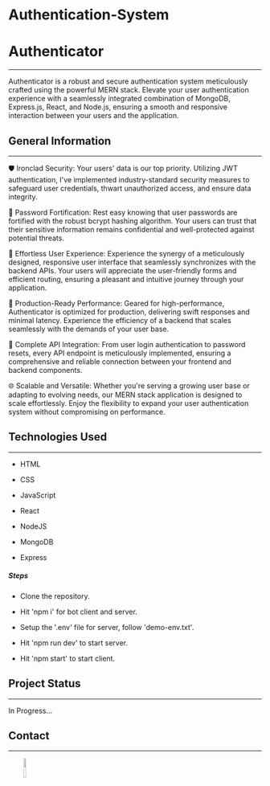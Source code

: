 # Authentication-System
<h1>Authenticator</h1>
<hr><p>Authenticator is a robust and secure authentication system meticulously crafted using the powerful MERN stack. Elevate your user authentication experience with a seamlessly integrated combination of MongoDB, Express.js, React, and Node.js, ensuring a smooth and responsive interaction between your users and the application.</p><h2>General Information</h2>
<hr>
<p>🛡️ Ironclad Security: Your users' data is our top priority. Utilizing JWT authentication, I've implemented industry-standard security measures to safeguard user credentials, thwart unauthorized access, and ensure data integrity.</p>
<p>🔐 Password Fortification: Rest easy knowing that user passwords are fortified with the robust bcrypt hashing algorithm. Your users can trust that their sensitive information remains confidential and well-protected against potential threats.</p>
<p>🔄 Effortless User Experience: Experience the synergy of a meticulously designed, responsive user interface that seamlessly synchronizes with the backend APIs. Your users will appreciate the user-friendly forms and efficient routing, ensuring a pleasant and intuitive journey through your application.</p>
<p>🚀 Production-Ready Performance: Geared for high-performance, Authenticator is optimized for production, delivering swift responses and minimal latency. Experience the efficiency of a backend that scales seamlessly with the demands of your user base.</p>
<p>🔗 Complete API Integration: From user login authentication to password resets, every API endpoint is meticulously implemented, ensuring a comprehensive and reliable connection between your frontend and backend components.</p>
<p>🌐 Scalable and Versatile: Whether you're serving a growing user base or adapting to evolving needs, our MERN stack application is designed to scale effortlessly. Enjoy the flexibility to expand your user authentication system without compromising on performance.</p><h2>Technologies Used</h2>
<hr><ul>
<li>HTML</li>
</ul><ul>
<li>CSS</li>
</ul><ul>
<li>JavaScript</li>
</ul><ul>
<li>React</li>
</ul><ul>
<li>NodeJS</li>
</ul><ul>
<li>MongoDB</li>
</ul><ul>
<li>Express</li>
</ul><h5>Steps</h5><ul>
<li>Clone the repository.</li>
</ul><ul>
<li>Hit 'npm i' for bot client and server.</li>
</ul><ul>
<li>Setup the '.env' file for server, follow 'demo-env.txt'.</li>
</ul><ul>
<li>Hit 'npm run dev' to start server.</li>
</ul><ul>
<li>Hit 'npm start' to start client.</li>
</ul><h2>Project Status</h2>
<hr><p>In Progress...</p><h2>Contact</h2>
<hr><p><span style="margin-right: 30px;"></span><a href="https://www.linkedin.com/in/sourav-kumar-in/"><img target="_blank" src="https://cdn.jsdelivr.net/gh/devicons/devicon/icons/linkedin/linkedin-original.svg" style="width: 10%;"></a></p>
